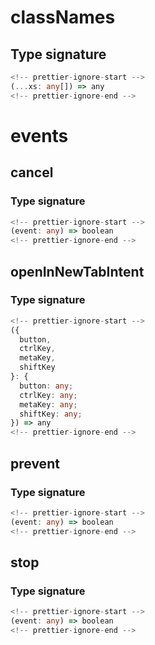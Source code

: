# classNames

## Type signature

```typescript
<!-- prettier-ignore-start -->
(...xs: any[]) => any
<!-- prettier-ignore-end -->
```

# events

## cancel

### Type signature

```typescript
<!-- prettier-ignore-start -->
(event: any) => boolean
<!-- prettier-ignore-end -->
```

## openInNewTabIntent

### Type signature

```typescript
<!-- prettier-ignore-start -->
({
  button,
  ctrlKey,
  metaKey,
  shiftKey
}: {
  button: any;
  ctrlKey: any;
  metaKey: any;
  shiftKey: any;
}) => any
<!-- prettier-ignore-end -->
```

## prevent

### Type signature

```typescript
<!-- prettier-ignore-start -->
(event: any) => boolean
<!-- prettier-ignore-end -->
```

## stop

### Type signature

```typescript
<!-- prettier-ignore-start -->
(event: any) => boolean
<!-- prettier-ignore-end -->
```
